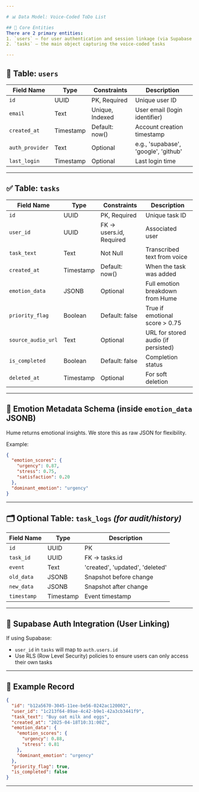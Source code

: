 ```yaml
---

# 📊 Data Model: Voice-Coded ToDo List

## 🎯 Core Entities
There are 2 primary entities:
1. `users` – for user authentication and session linkage (via Supabase Auth or custom JWT)
2. `tasks` – the main object capturing the voice-coded tasks

---
```


## 🧑 Table: `users`

| Field Name     | Type         | Constraints                 | Description                            |
|----------------|--------------|-----------------------------|----------------------------------------|
| `id`           | UUID         | PK, Required                | Unique user ID                         |
| `email`        | Text         | Unique, Indexed             | User email (login identifier)          |
| `created_at`   | Timestamp    | Default: now()              | Account creation timestamp             |
| `auth_provider`| Text         | Optional                    | e.g., 'supabase', 'google', 'github'   |
| `last_login`   | Timestamp    | Optional                    | Last login time                        |

---

## ✅ Table: `tasks`

| Field Name     | Type         | Constraints                 | Description                            |
|----------------|--------------|-----------------------------|----------------------------------------|
| `id`           | UUID         | PK, Required                | Unique task ID                         |
| `user_id`      | UUID         | FK → users.id, Required     | Associated user                        |
| `task_text`    | Text         | Not Null                    | Transcribed text from voice            |
| `created_at`   | Timestamp    | Default: now()              | When the task was added                |
| `emotion_data` | JSONB        | Optional                    | Full emotion breakdown from Hume       |
| `priority_flag`| Boolean      | Default: false              | True if emotional score > 0.75         |
| `source_audio_url` | Text    | Optional                    | URL for stored audio (if persisted)    |
| `is_completed` | Boolean      | Default: false              | Completion status                      |
| `deleted_at`   | Timestamp    | Optional                    | For soft deletion                      |

---

## 🧠 Emotion Metadata Schema (inside `emotion_data` JSONB)

Hume returns emotional insights. We store this as raw JSON for flexibility.

Example:

```json
{
  "emotion_scores": {
    "urgency": 0.87,
    "stress": 0.75,
    "satisfaction": 0.20
  },
  "dominant_emotion": "urgency"
}
```

---

## 🗂️ Optional Table: `task_logs` *(for audit/history)*

| Field Name   | Type       | Description |
|--------------|------------|-------------|
| `id`         | UUID       | PK |
| `task_id`    | UUID       | FK → tasks.id |
| `event`      | Text       | 'created', 'updated', 'deleted' |
| `old_data`   | JSONB      | Snapshot before change |
| `new_data`   | JSONB      | Snapshot after change |
| `timestamp`  | Timestamp  | Event timestamp |

---

## 🔐 Supabase Auth Integration (User Linking)
If using Supabase:
- `user_id` in `tasks` will map to `auth.users.id`
- Use RLS (Row Level Security) policies to ensure users can only access their own tasks

---

## 🧪 Example Record

```json
{
  "id": "b12a5670-3045-11ee-be56-0242ac120002",
  "user_id": "1c213f64-89ae-4c42-b9e1-42a3cb3441f9",
  "task_text": "Buy oat milk and eggs",
  "created_at": "2025-04-18T10:31:00Z",
  "emotion_data": {
    "emotion_scores": {
      "urgency": 0.88,
      "stress": 0.81
    },
    "dominant_emotion": "urgency"
  },
  "priority_flag": true,
  "is_completed": false
}
```

---

